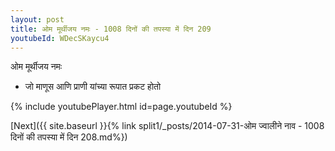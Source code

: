 ```yaml
---
layout: post
title: ओम मूर्थीजय नमः - 1008 दिनों की तपस्या में दिन 209
youtubeId: WDecSKaycu4
---
```

 
 
 ओम मूर्थीजय नमः  
 
 - जो माणूस आणि प्राणी यांच्या रूपात प्रकट होतो 
 
  
 
  
 
 
 
 
 
 


{% include youtubePlayer.html id=page.youtubeId %}
 
[Next]({{ site.baseurl }}{% link  split1/_posts/2014-07-31-ओम  ज्वालीने  नाव - 1008 दिनों की तपस्या में दिन 208.md%})
 
